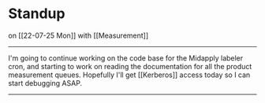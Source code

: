 # Standup
on [[22-07-25 Mon]]
with [[Measurement]]

---
I'm going to continue working on the code base for the Midapply labeler cron, and starting to work on reading the documentation for all the product measurement queues. Hopefully I'll get [[Kerberos]] access today so I can start debugging ASAP.

---
